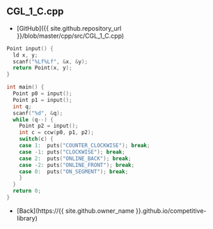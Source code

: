 ## CGL_1_C.cpp

- [GitHub]({{ site.github.repository_url }}/blob/master/cpp/src/CGL_1_C.cpp)

```cpp
Point input() {
  ld x, y;
  scanf("%Lf%Lf", &x, &y);
  return Point(x, y);
}

int main() {
  Point p0 = input();
  Point p1 = input();
  int q;
  scanf("%d", &q);
  while (q--) {
    Point p2 = input();
    int c = ccw(p0, p1, p2);
    switch(c) {
    case 1:  puts("COUNTER_CLOCKWISE"); break;
    case -1: puts("CLOCKWISE"); break;
    case 2:  puts("ONLINE_BACK"); break;
    case -2: puts("ONLINE_FRONT"); break;
    case 0:  puts("ON_SEGMENT"); break;
    }
  }
  return 0;
}
```

- [Back](https://{{ site.github.owner_name }}.github.io/competitive-library)
